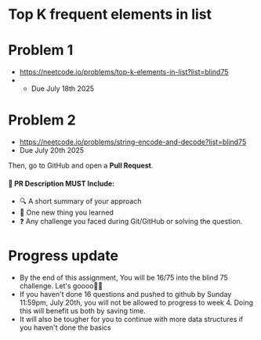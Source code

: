 # Top K frequent elements in list
# Problem 1
- https://neetcode.io/problems/top-k-elements-in-list?list=blind75
- - Due July 18th 2025

# Problem 2
- https://neetcode.io/problems/string-encode-and-decode?list=blind75
- Due July 20th 2025

Then, go to GitHub and open a **Pull Request**.

#### 💬 PR Description MUST Include:
- 🔍 A short summary of your approach  
- 🧠 One new thing you learned  
- ❓ Any challenge you faced during Git/GitHub or solving the question.

# Progress update
- By the end of this assignment, You will be 16/75 into the blind 75 challenge.
Let's goooo🚀🚀
- If you haven't done 16 questions and pushed to github by Sunday 11:59pm, July 20th, you will not be allowed to progress to week 4. Doing this will benefit us both by saving time.
- It will also be tougher for you to continue with more data structures if you haven't done the basics
